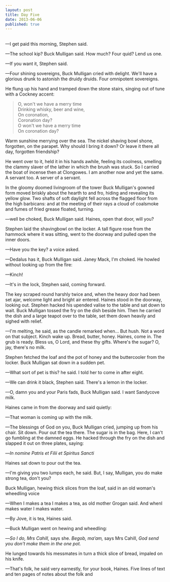 ```yaml
---
layout: post
title: Day Five
date: 2013-06-06 
published: true
---
```

<br>
—I get paid this morning, Stephen said. 

—The school kip? Buck Mulligan said. How much? Four quid? Lend us one.

—If you want it, Stephen said.

—Four shining sovereigns, Buck Mulligan cried with delight. We'll have a glorious drunk to astonish the druidy druids. Four omnipotent sovereigns.

He flung up his hand and tramped down the stone stairs, singing out of tune with a Cockney accent:

> O, won't we have a merry time <br>
> Drinking whisky, beer and wine, <br>
> On coronation, <br>
> Coronation day? <br>
> O won't we have a merry time <br>
> On coronation day?

Warm sunshine merrying over the sea. The nickel shaving bowl shone, forgotten, on the parapet. Why should I bring it down? Or leave it there all day, forgotten friendship?

He went over to it, held it in his hands awhile, feeling its coolness, smelling the clammy slaver of the lather in which the brush was stuck. So I carried the boat of incense then at Clongowes. I am another now and yet the same. A servant too. A server of a servant. 

In the gloomy doomed livingroom of the tower Buck Mulligan's gowned form moved briskly about the hearth to and fro, hiding and revealing its yellow glow. Two shafts of soft daylight fell across the flagged floor from the high barbicans: and at the meeting of their rays a cloud of coalsmoke and fumes of fried grease floated, turning.

—well be choked, Buck Mulligan said. Haines, open that door, will you?

Stephen laid the shavingbowl on the locker. A tall figure rose from the hammock where it was sitting, went to the doorway and pulled open the inner doors. 

—Have you the key? a voice asked.

—Dedalus has it, Buck Mulligan said. Janey Mack, I'm choked. He howled without looking up from the fire:

—Kinch! 

—It's in the lock, Stephen said, coming forward. 

The key scraped round harshly twice and, when the heavy door had been set ajar, welcome light and bright air entered. Haines stood in the doorway, looking out. Stephen hacked his upended valise to the table and sat down to wait. Buck Mulligan tossed the fry on the dish beside him. Then he carried the dish and a large teapot over to the table, set them down heavily and sighed with relief. 

—I'm melting, he said, as the candle remarked when… But hush. Not a word on that subject. Kinch wake up. Bread, butter, honey. Haines, come in. The grub is ready. Bless us, O Lord, and these thy gifts. Where's the sugar? O, jay, there's no milk. 

Stephen fetched the loaf and the pot of honey and the buttercooler from the locker. Buck Mulligan sat down in a sudden pet. 

—What sort of pet is this? he said. I told her to come in after eight. 

—We can drink it black, Stephen said. There's a lemon in the locker. 

—O, damn you and your Paris fads, Buck Mulligan said. I want Sandycove milk.

Haines came in from the doorway and said quietly:

—That woman is coming up with the milk. 

—The blessings of God on you, Buck Mulligan cried, jumping up from his chair. Sit down. Pour out the tea there. The sugar is in the bag. Here, I can't go fumbling at the damned eggs. He hacked through the fry on the dish and slapped it out on three plates, saying:

—*In nomine Patris et Filii et Spiritus Sancti*

Haines sat down to pour out the tea. 

—I'm giving you two lumps each, he said. But, I say, Mulligan, you do make strong tea, don't you?

Buck Mulligan, hewing thick slices from the loaf, said in an old woman's wheedling voice

—When I makes a tea I makes a tea, as old mother Grogan said. And whenI makes water I makes water. 

—By Jove, it is tea, Haines said. 

—Buck Mulligan went on hewing and wheedling:

—*So I do, Mrs Cahill,* says she. *Begob, ma’am,* says Mrs Cahill, *God send you don't make them in the one pot.*

He lunged towards his messmates in turn a thick slice of bread, impaled on his knife. 

—That's folk, he said very earnestly, for your book, Haines. Five lines of text and ten pages of notes about the folk and